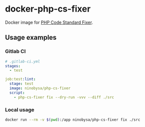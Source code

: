 # docker-php-cs-fixer
Docker image for [PHP Code Standard Fixer](https://cs.symfony.com/).

## Usage examples
### Gitlab CI

``` yml
# .gitlab-ci.yml
stages:
  - test

job:test:lint:
  stage: test
  image: ninobysa/php-cs-fixer
  script:
    - php-cs-fixer fix --dry-run -vvv --diff ./src
```

### Local usage

``` bash
docker run --rm -v $(pwd):/app ninobysa/php-cs-fixer fix ./src
```
